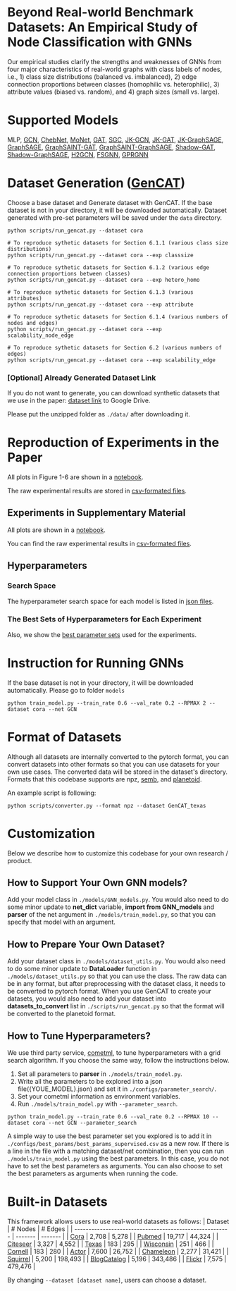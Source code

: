 # Beyond Real-world Benchmark Datasets: An Empirical Study of Node Classification with GNNs
Our empirical studies clarify the strengths and weaknesses of GNNs from four major characteristics of real-world graphs with class labels of nodes, i.e., 1) class size distributions (balanced vs. imbalanced), 2) edge connection proportions between classes (homophilic vs. heterophilic), 3) attribute values (biased vs. random), and 4) graph sizes (small vs. large).

# Supported Models

MLP, [GCN](https://github.com/tkipf/pygcn), [ChebNet](https://arxiv.org/abs/1606.09375), [MoNet](https://arxiv.org/abs/1611.08402), [GAT](https://github.com/PetarV-/GAT),  [SGC](https://arxiv.org/abs/1902.07153), [JK-GCN](https://arxiv.org/abs/1806.03536), [JK-GAT](https://arxiv.org/abs/1806.03536), [JK-GraphSAGE](https://arxiv.org/abs/1806.03536), [GraphSAGE](http://snap.stanford.edu/graphsage/), [GraphSAINT-GAT](https://arxiv.org/abs/1907.04931), [GraphSAINT-GraphSAGE](https://arxiv.org/abs/1907.04931), [Shadow-GAT](https://github.com/facebookresearch/shaDow_GNN), [Shadow-GraphSAGE](https://github.com/facebookresearch/shaDow_GNN), [H2GCN](https://arxiv.org/abs/2006.11468), [FSGNN](https://arxiv.org/abs/2105.07634), [GPRGNN](https://github.com/jianhao2016/GPRGNN)

# Dataset Generation ([GenCAT](https://arxiv.org/abs/2109.04639))

Choose a base dataset and Generate dataset with GenCAT. If the base dataset is not in your directory, it will be downloaded automatically.
Dataset generated with pre-set parameters will be saved under the `data` directory.

```
python scripts/run_gencat.py --dataset cora

# To reproduce sythetic datasets for Section 6.1.1 (various class size distributions)
python scripts/run_gencat.py --dataset cora --exp classsize
 
# To reproduce sythetic datasets for Section 6.1.2 (various edge connection proportions between classes)
python scripts/run_gencat.py --dataset cora --exp hetero_homo

# To reproduce sythetic datasets for Section 6.1.3 (various attributes)
python scripts/run_gencat.py --dataset cora --exp attribute

# To reproduce sythetic datasets for Section 6.1.4 (various numbers of nodes and edges)
python scripts/run_gencat.py --dataset cora --exp scalability_node_edge

# To reproduce sythetic datasets for Section 6.2 (various numbers of edges)
python scripts/run_gencat.py --dataset cora --exp scalability_edge
```

### [Optional] Already Generated Dataset Link
If you do not want to generate, you can download synthetic datasets that we use in the paper: 
[dataset link](https://drive.google.com/file/d/1JedynF0F-JJgCFBS4CYF-DqPZXuOcJSh/view?usp=sharing) to Google Drive. 

Please put the unzipped folder as `./data/` after downloading it.

# Reproduction of Experiments in the Paper
All plots in Figure 1-6 are shown in a [notebook](https://github.com/seijimaekawa/empirical-study-of-GNNs/blob/main/notebooks/final_plots.ipynb). 

The raw experimental results are stored in [csv-formated files](https://github.com/seijimaekawa/empirical-study-of-GNNs/tree/main/notebooks/final_results). 

## Experiments in Supplementary Material
All plots are shown in a [notebook](https://github.com/seijimaekawa/empirical-study-of-GNNs/blob/main/notebooks/supplementary.ipynb). 

You can find the raw experimental results in [csv-formated files](https://github.com/seijimaekawa/empirical-study-of-GNNs/tree/main/notebooks/supplementary).

## Hyperparameters
### Search Space
The hyperparameter search space for each model is listed in [json files](https://github.com/seijimaekawa/empirical-study-of-GNNs/tree/main/configs/parameter_search).
### The Best Sets of Hyperparameters for Each Experiment
Also, we show the [best parameter sets](https://github.com/seijimaekawa/empirical-study-of-GNNs/tree/main/configs/best_params/full_hyperparameter_search) used for the experiments.

# Instruction for Running GNNs

If the base dataset is not in your directory, it will be downloaded automatically.
Please go to folder `models`

```
python train_model.py --train_rate 0.6 --val_rate 0.2 --RPMAX 2 --dataset cora --net GCN
```

# Format of Datasets

Although all datasets are internally converted to the pytorch format, you can convert datasets into other formats so that you can use datasets for your own use cases. The converted data will be stored in the dataset's directory. Formats that this codebase supports are npz, [semb](https://github.com/gemslab/strucEmbedding-graphlibrary), and [planetoid](https://github.com/kimiyoung/planetoid).

An example script is following:
```
python scripts/converter.py --format npz --dataset GenCAT_texas
```

# Customization

Below we describe how to customize this codebase for your own research / product.

## How to Support Your Own GNN models?

Add your model class in `./models/GNN_models.py`. You would also need to do some minor update to **net_dict** variable, **import from GNN_models** and **parser** of the net argument in `./models/train_model.py`, so that you can specify that model with an argument.

## How to Prepare Your Own Dataset?

Add your dataset class in `./models/dataset_utils.py`. You would also need to do some minor update to **DataLoader** function in `./models/dataset_utils.py` so that you can use the class. The raw data can be in any format, but after preprocessing with the dataset class, it needs to be converted to pytorch format. When you use GenCAT to create your datasets, you would also need to add your dataset into **datasets_to_convert** list in `./scripts/run_gencat.py` so that the format will be converted to the planetoid format.

## How to Tune Hyperparameters?

We use third party service, [cometml](https://www.comet.ml/site/), to tune hyperparameters with a grid search algorithm. If you choose the same way, follow the instructions below.

1. Set all parameters to **parser** in `./models/train_model.py`.
2. Write all the parameters to be explored into a json file({YOUE_MODEL}.json) and set it in `./configs/parameter_search/`.
3. Set your cometml information as environment variables.
4. Run `./models/train_model.py` with `--parameter_search`.

```
python train_model.py --train_rate 0.6 --val_rate 0.2 --RPMAX 10 --dataset cora --net GCN --parameter_search
```

A simple way to use the best parameter set you explored is to add it in `./configs/best_params/best_params_supervised.csv` as a new row. If there is a line in the file with a matching dataset/net combination, then you can run `./models/train_model.py` using the best parameters. In this case, you do not have to set the best parameters as arguments.
You can also choose to set the best parameters as arguments when running the code.

# Built-in Datasets

This framework allows users to use real-world datasets as follows:
  | Dataset                                                 | # Nodes | # Edges |
  | ------------------------------------------------------- | ------- | ------- |
  | [Cora](https://github.com/kimiyoung/planetoid)          | 2,708   | 5,278   |
  | [Pubmed](https://github.com/kimiyoung/planetoid)        | 19,717  | 44,324  |
  | [Citeseer](https://github.com/kimiyoung/planetoid)      | 3,327   | 4,552   |
  | [Texas](https://openreview.net/forum?id=S1e2agrFvS)     | 183     | 295     |
  | [Wisconsin](https://openreview.net/forum?id=S1e2agrFvS) | 251     | 466     |
  | [Cornell](https://openreview.net/forum?id=S1e2agrFvS)   | 183     | 280     |
  | [Actor](https://openreview.net/forum?id=S1e2agrFvS)     | 7,600   | 26,752  |
  | [Chameleon](https://arxiv.org/abs/1909.13021)           | 2,277   | 31,421  |
  | [Squirrel](https://arxiv.org/abs/1909.13021)            | 5,200   | 198,493 |
  | [BlogCatalog](http://snap.stanford.edu/node2vec/)       | 5,196   | 343,486 |
  | [Flickr](https://arxiv.org/abs/2009.00826)              | 7,575   | 479,476 |

By changing `--dataset [dataset name]`, users can choose a dataset. 
